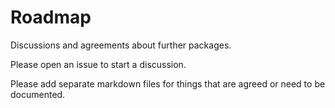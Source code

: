 # Roadmap

Discussions and agreements about further packages.

Please open an issue to start a discussion.

Please add separate markdown files for things that are agreed or need to be documented.
